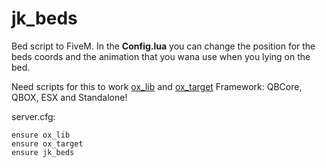 # jk_beds

Bed script to FiveM. In the **Config.lua** you can change the position for the beds coords and the animation that you wana use when you lying on the bed. 

Need scripts for this to work [ox_lib](https://github.com/overextended/ox_lib/releases) and [ox_target](https://github.com/overextended/ox_target/releases)
Framework: QBCore, QBOX, ESX and Standalone! 

server.cfg: 
```
ensure ox_lib
ensure ox_target
ensure jk_beds
```
